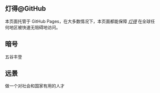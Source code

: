 ## 灯得@GitHub

本页面托管于 GitHub Pages，在大多数情况下，本页面都能保障 *[灯得](https://iyideng.fun)* 在全球任何地区被快速无阻碍地访问。

## 暗号
五谷丰登

## 远景
做一个对社会和国家有用的人才
